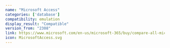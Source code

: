 ```yaml
---
name: "Microsoft Access"
categories: ['database']
compatibility: emulation
display_result: "Compatible"
version_from: "2308"
link: https://www.microsoft.com/en-us/microsoft-365/buy/compare-all-microsoft-365-products
icon: MicrosoftAccess.svg
---
```


